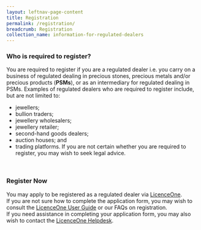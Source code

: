 ```yaml
---
layout: leftnav-page-content
title: Registration
permalink: /registration/
breadcrumb: Registration
collection_name: information-for-regulated-dealers
---
```


### Who is required to register?
You are required to register if you are a regulated dealer i.e. you carry on a business of regulated dealing in precious stones, precious metals and/or precious products (**PSMs**), or as an intermediary for regulated dealing in PSMs. Examples of regulated dealers who are required to register include, but are not limited to:
* jewellers; 
* bullion traders;
* jewellery wholesalers; 
* jewellery retailer; 
* second-hand goods dealers; 
* auction houses; and 
* trading platforms.
If you are not certain whether you are required to register, you may wish to seek legal advice.
<br>

### Register Now 
You may apply to be registered as a regulated dealer via [LicenceOne](https://licence1.business.gov.sg/web/frontier/home). <br>
If you are not sure how to complete the application form, you may wish to consult the [LicenceOne User Guide](https://licence1.business.gov.sg/web/frontier/help/apply-for-new-licence) or our FAQs on registration. <br>
If you need assistance in completing your application form, you may also wish to contact the [LicenceOne Helpdesk](https://licence1.business.gov.sg/web/frontier/contact-us).
